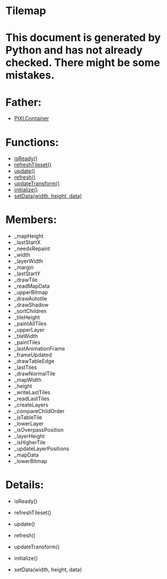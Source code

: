 Tilemap
===

# This document is generated by Python and has not already checked. There might be some mistakes.

# Father:
* [PIXI.Container](PIXI.Container.md)


# Functions:
* [isReady()](#isReady)
* [refreshTileset()](#refreshTileset)
* [update()](#update)
* [refresh()](#refresh)
* [updateTransform()](#updateTransform)
* [initialize()](#initialize)
* [setData(width, height, data)](#setData)

# Members:
* _mapHeight
* _lastStartX
* _needsRepaint
* _width
* _layerWidth
* _margin
* _lastStartY
* _drawTile
* _readMapData
* _upperBitmap
* _drawAutotile
* _drawShadow
* _sortChildren
* _tileHeight
* _paintAllTiles
* _upperLayer
* _tileWidth
* _paintTiles
* _lastAnimationFrame
* _frameUpdated
* _drawTableEdge
* _lastTiles
* _drawNormalTile
* _mapWidth
* _height
* _writeLastTiles
* _readLastTiles
* _createLayers
* _compareChildOrder
* _isTableTile
* _lowerLayer
* _isOverpassPosition
* _layerHeight
* _isHigherTile
* _updateLayerPositions
* _mapData
* _lowerBitmap

# Details:
<p id=isReady></p>

* isReady()
	

<p id=refreshTileset></p>

* refreshTileset()
	

<p id=update></p>

* update()
	

<p id=refresh></p>

* refresh()
	

<p id=updateTransform></p>

* updateTransform()
	

<p id=initialize></p>

* initialize()
	

<p id=setData></p>

* setData(width, height, data)
	

